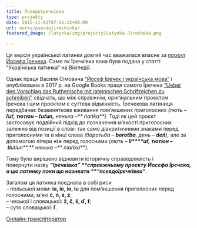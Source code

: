 ```yaml
---
title: Псевдоїречківка
type: projekty
date: 2015-11-02T07:56:12+00:00
url: works/psevdojireckivka/
featured_image: /latynka/img/projecty/Latynka-Jirecheka.png

---
```

Ця версія української латинки довгий час вважалася власне за <a href="/works/proekt-jirecheka/" target="_blank">проєкт Йосефа Їречека</a>. Саме як їречківка вона була подана у статті &#8220;Українська латинка&#8221; на Вікіпедії.

<!--more-->

Однак праця Василя Сімовича <a href="http://diasporiana.org.ua/wp-content/uploads/books/11976/file.pdf" target="_blank">&#8220;Йосеф Їречек і українська мова&#8221;</a> і опублікована в 2017 р. на Google Books праця самого Їречека <a href="https://books.google.com.ua/books?id=KU1dAAAAcAAJ" target="_blank">&#8220;Ueber den Vorschlag das Ruthenische mit lateinischen Schrifzeichen zu schreiben&#8221;</a> свідчать, що між справжнім, ориґінальним проєктом Їречека і цим проєктом є суттєва відмінність. Їречекова латиниця передбачає безвиняткове вживання пом’якшених приголосних _(лють &#8211; **ľuť, **тютюн &#8211;** **ťuťun**,** нянька &#8211;** ńańka**)._ Тоді як цей проєкт застосовує подвійний підхід до позначення м&#8217;якості приголосних залежно від позиції в слові: так само діакритичними знаками перед приголосними та в кінці слова _(боротьба &#8211; **boroťba**, день &#8211; **deń**),_ але за допомогою літери **«i»** перед голосними _(лють &#8211; **li****uť, **тютюн &#8211;** ti**utiun**,** нянька &#8211;** niańka**)._

Тому було вирішено відновити історичну справедливість і повернути назву **_&#8220;їречківка&#8221; _**справжньому проєкту Йосефа Їречека, а цю латинку поки що називати **_&#8220;псевдоїречківка&#8221;_**.

Загалом ця латинка поєднала в собі риси  
&#8211; польської мови: **ia, ie, io, iu** для пом&#8217;якшення приголосних перед голосними, м&#8217;які **ć, ń, ś, ź**;  
&#8211; чеської і словацької: **ž, č, š, ď, ť**;  
&#8211; суто словацької: **ľ**.

<a href="/translit/psevdojireckivka/cyrillic_latin.html" target="_blank">Онлайн-транслітератор</a>